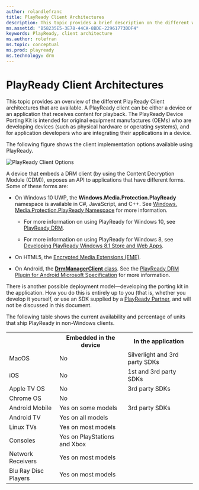 ```yaml
---
author: rolandlefranc
title: PlayReady Client Architectures
description: This topic provides a brief description on the different ways to implement a DRM client in a device and how to develop applications using DRM.
ms.assetid: "B58235E5-3E78-44CA-8BDE-22961773DDF4"
keywords: PlayReady, client architecture
ms.author: rolefran
ms.topic: conceptual
ms.prod: playready
ms.technology: drm
---
```



# PlayReady Client Architectures
This topic provides an overview of the different PlayReady Client architectures that are available. A PlayReady client can be either a device or an application that receives content for playback. The PlayReady Device Porting Kit is intended for original equipment manufactures (OEMs) who are developing devices (such as physical hardware or operating systems), and for application developers who are integrating their applications in a device.

The following figure shows the client implementation options available using PlayReady.

![PlayReady Client Options](../images/client_options.png)

A device that embeds a DRM client (by using the Content Decryption Module (CDM)), exposes an API to applications that have different forms. Some of these forms are:

   *  On Windows 10 UWP, the **Windows.Media.Protection.PlayReady** namespace is available in C#, JavaScript, and C++. See [Windows.​Media.​Protection.​Play​Ready Namespace](https://docs.microsoft.com/en-us/uwp/api/Windows.Media.Protection.PlayReady) for more information.

      *  For more information on using PlayReady for Windows 10, see [PlayReady DRM](https://docs.microsoft.com/en-us/windows/uwp/audio-video-camera/playready-client-sdk).

      *  For more information on using PlayReady for Windows 8, see [Developing PlayReady Windows 8.1 Store and Web Apps](https://msdn.microsoft.com/en-us/library/windows/apps/xaml/dn468834.aspx).

   *  On HTML5, the [Encrypted Media Extensions (EME)](http://www.w3.org/TR/encrypted-media/).

   *  On Android, the [**DrmManagerClient** class](https://developer.android.com/reference/android/drm/DrmManagerClient.html). See the [PlayReady DRM Plugin for Android Microsoft Specification](../Specifications/playready-drm-plugin-for-android-specification.md) for more information.

There is another possible deployment model&mdash;developing the porting kit in the application. How you do this is entirely up to you (that is, whether you develop it yourself, or use an SDK supplied by a [PlayReady Partner](https://www.microsoft.com/playready/partners/), and will not be discussed in this document.

The following table shows the current availability and percentage of units that ship PlayReady in non-Windows clients.

<table>
  <tr>
    <th></th>
    <th>Embedded in the device</th>
    <th>In the application</th>
  </tr>
  <tr>
    <td>MacOS</td>
    <td>No</td>
    <td>Silverlight and 3rd party SDKs</td>
  </tr>
  <tr>
    <td>iOS</td>
    <td>No</td>
    <td>1st and 3rd party SDKs</td>
  </tr>
  <tr>
    <td>Apple TV OS</td>
    <td>No</td>
    <td>3rd party SDKs</td>
  </tr>
  <tr>
    <td>Chrome OS</td>
    <td>No</td>
    <td></td>
  </tr>
  <tr>
    <td>Android Mobile</td>
    <td>Yes on some models</td>
    <td>3rd party SDKs</td>
  </tr>
  <tr>
    <td>Android TV</td>
    <td>Yes on all models</td>
    <td></td>
  </tr>
  <tr>
    <td>Linux TVs</td>
    <td>Yes on most models</td>
    <td></td>
  </tr>
  <tr>
    <td>Consoles</td>
    <td>Yes on PlayStations and Xbox</td>
    <td></td>
  </tr>
  <tr>
    <td >Network Receivers</td>
    <td>Yes on most models</td>
    <td></td>
  </tr>
  <tr>
    <td>Blu Ray Disc Players</td>
    <td>Yes on most models</td>
    <td></td>
  </tr>
</table>










